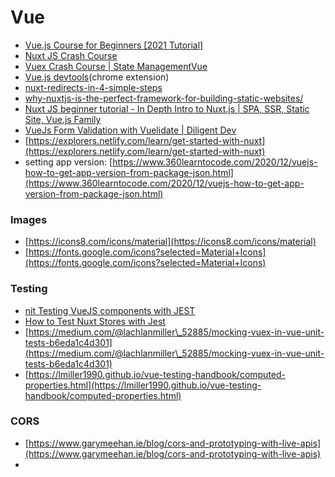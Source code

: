 # Vue





* [Vue.js Course for Beginners \[2021 Tutorial\]](https://www.youtube.com/watch?v=FXpIoQ\_rT\_c)
* [Nuxt JS Crash Course](https://www.youtube.com/watch?v=Wdmi4k7sFzU)
* [Vuex Crash Course | State ManagementVue](https://www.youtube.com/watch?v=5lVQgZzLMHc)
* [Vue.js devtools](https://chrome.google.com/webstore/detail/vuejs-devtools/nhdogjmejiglipccpnnnanhbledajbpd?hl=en)(chrome extension)
* [nuxt-redirects-in-4-simple-steps](https://medium.com/dont-leave-me-out-in-the-code/nuxt-redirects-in-4-simple-steps-9a0d5cb4c0d)
* [why-nuxtjs-is-the-perfect-framework-for-building-static-websites/](https://www.vuemastery.com/blog/why-nuxtjs-is-the-perfect-framework-for-building-static-websites/)
* [Nuxt JS beginner tutorial - In Depth Intro to Nuxt.js | SPA, SSR, Static Site, Vue.js Family](https://www.youtube.com/watch?v=YjmLFdXiCJU\&list=PLe30vg\_FG4OQihO5an0tNT\_dpkxig8iPz)
* [VueJs Form Validation with Vuelidate | Diligent Dev](https://www.youtube.com/watch?v=DCD0NoSuqdc)
* [https://explorers.netlify.com/learn/get-started-with-nuxt](https://explorers.netlify.com/learn/get-started-with-nuxt)
* setting app version: [https://www.360learntocode.com/2020/12/vuejs-how-to-get-app-version-from-package-json.html](https://www.360learntocode.com/2020/12/vuejs-how-to-get-app-version-from-package-json.html)

### Images

* [https://icons8.com/icons/material](https://icons8.com/icons/material)
* [https://fonts.google.com/icons?selected=Material+Icons](https://fonts.google.com/icons?selected=Material+Icons)

### Testing

* [nit Testing VueJS components with JEST](https://www.youtube.com/watch?v=TZj60NV70QA)
* [How to Test Nuxt Stores with Jest](https://medium.com/@brandonaaskov/how-to-test-nuxt-stores-with-jest-9a5d55d54b28)
* [https://medium.com/@lachlanmiller\_52885/mocking-vuex-in-vue-unit-tests-b6eda1c4d301](https://medium.com/@lachlanmiller\_52885/mocking-vuex-in-vue-unit-tests-b6eda1c4d301)
* [https://lmiller1990.github.io/vue-testing-handbook/computed-properties.html](https://lmiller1990.github.io/vue-testing-handbook/computed-properties.html)

### CORS

* [https://www.garymeehan.ie/blog/cors-and-prototyping-with-live-apis](https://www.garymeehan.ie/blog/cors-and-prototyping-with-live-apis)
*
